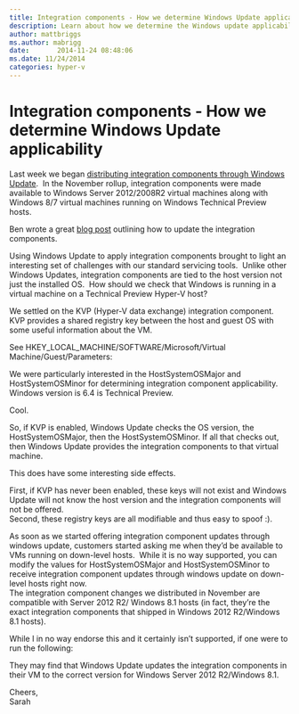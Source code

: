 ```yaml
---
title: Integration components - How we determine Windows Update applicability
description: Learn about how we determine the Windows update applicability of integration components for Hyper-V.
author: mattbriggs
ms.author: mabrigg
date:       2014-11-24 08:48:06
ms.date: 11/24/2014
categories: hyper-v
---
```

# Integration components - How we determine Windows Update applicability

Last week we began [distributing integration components through Windows Update](/b/virtualization/archive/2014/11/11/hyper-v-integration-components-are-available-through-windows-update.aspx).  In the November rollup, integration components were made available to Windows Server 2012/2008R2 virtual machines along with Windows 8/7 virtual machines running on Windows Technical Preview hosts.

Ben wrote a great [blog post](https://blogs.msdn.com/b/virtual_pc_guy/archive/2014/11/12/updating-integration-components-over-windows-update.aspx) outlining how to update the integration components.

Using Windows Update to apply integration components brought to light an interesting set of challenges with our standard servicing tools.  Unlike other Windows Updates, integration components are tied to the host version not just the installed OS.  How should we check that Windows is running in a virtual machine on a Technical Preview Hyper-V host?

We settled on the KVP (Hyper-V data exchange) integration component.  KVP provides a shared registry key between the host and guest OS with some useful information about the VM.

See HKEY_LOCAL_MACHINE/SOFTWARE/Microsoft/Virtual Machine/Guest/Parameters:

<!--  [![ ](https://msdnshared.blob.core.windows.net/media/TNBlogsFS/prod.evol.blogs.technet.com/CommunityServer.Blogs.Components.WeblogFiles/00/00/00/50/45/Picture1.png)](https://msdnshared.blob.core.windows.net/media/TNBlogsFS/prod.evol.blogs.technet.com/CommunityServer.Blogs.Components.WeblogFiles/00/00/00/50/45/Picture1.png) -->

We were particularly interested in the HostSystemOSMajor and HostSystemOSMinor for determining integration component applicability.  Windows version is 6.4 is Technical Preview.

Cool.

So, if KVP is enabled, Windows Update checks the OS version, the HostSystemOSMajor, then the HostSystemOSMinor. If all that checks out, then Windows Update provides the integration components to that virtual machine.

This does have some interesting side effects.

First, if KVP has never been enabled, these keys will not exist and Windows Update will not know the host version and the integration components will not be offered.   
Second, these registry keys are all modifiable and thus easy to spoof :).

As soon as we started offering integration component updates through windows update, customers started asking me when they’d be available to VMs running on down-level hosts.  While it is no way supported, you can modify the values for HostSystemOSMajor and HostSystemOSMinor to receive integration component updates through windows update on down-level hosts right now.  
The integration component changes we distributed in November are compatible with Server 2012 R2/ Windows 8.1 hosts (in fact, they’re the exact integration components that shipped in Windows 2012 R2/Windows 8.1 hosts).

While I in no way endorse this and it certainly isn’t supported, if one were to run the following:

<!-- [![ ](https://msdnshared.blob.core.windows.net/media/TNBlogsFS/prod.evol.blogs.technet.com/CommunityServer.Blogs.Components.WeblogFiles/00/00/00/50/45/Picture2.png)](https://msdnshared.blob.core.windows.net/media/TNBlogsFS/prod.evol.blogs.technet.com/CommunityServer.Blogs.Components.WeblogFiles/00/00/00/50/45/Picture2.png) -->

They may find that Windows Update updates the integration components in their VM to the correct version for Windows Server 2012 R2/Windows 8.1.

Cheers,  
Sarah
